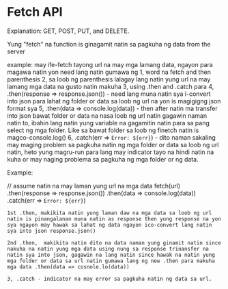 # Fetch API

Explanation:
GET, POST, PUT, and DELETE.

Yung "fetch" na function is ginagamit natin sa pagkuha ng data from the server 

example: may ife-fetch tayong url na may mga lamang data, ngayon para magawa natin yon need lang natin gumawa ng 
1, word na fetch and then parenthesis
2, sa loob ng parenthesis lalagay lang natin yung url na may lamang mga data na gusto natin makuha
3, using .then and .catch para 
4, .then(response => response.json()) - need lang muna natin sya i-convert into json para lahat ng folder or data sa loob ng url na yon is magigigng json format sya
5, .then(data => console.log(data)) - then after natin ma transfer into json bawat folder or data na nasa loob ng url natin gagawin naman natin to, ibahin lang natin yung variable na gagamitin natin para sa pang select ng mga folder. Like sa bawat folder sa loob ng finetch natin is magco-console.log()
6, .catch(err => `Error: ${err}`) - dito naman sakaling may maging problem sa pagkuha natin ng mga folder or data sa loob ng url natin, heto yung magru-run para lang may indicator tayo na hindi natin na kuha or may naging problema sa pagkuha ng mga folder or ng data.

Example:

// assume natin na may laman yung url na mga data
fetch(url)
    .then(response => response.json())
    .then(data => console.log(data))
    .catch(err => `Error: ${err}`)

    1st .then, makikita natin yung laman daw na mga data sa loob ng url natin is pinangalanan muna natin as response then yung response na yon sya ngayon may hawak sa lahat ng data ngayon ico-convert lang natin sya into json response.json()

    2nd .then,  makikita natin dito na data naman yung ginamit natin since nakuha na natin yung mga data using nung sa response trinansfer na natin sya into json, gagawin na lang natin since hawak na natin yung mga folder or data sa url natin gumawa lang ng new .then para makuha mga data .then(data => cosnole.lo(data))

    3, .catch - indicator na may error sa pagkuha natin ng data sa url.






